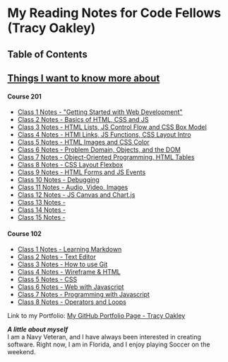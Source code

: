 # My Reading Notes for Code Fellows (Tracy Oakley)

## Table of Contents

## [Things I want to know more about](ThingsIwanttoknowmoreabout.md)

#### Course 201

* [Class 1 Notes - "Getting Started with Web Development"](201/class-01.md)
* [Class 2 Notes - Basics of HTML, CSS and JS](201/class-02.md)
* [Class 3 Notes - HTML Lists, JS Control Flow and CSS Box Model](201/class-03.md)
* [Class 4 Notes - HTMl Links, JS Functions, CSS Layout Intro ](201/class-04.md)
* [Class 5 Notes - HTML Images and CSS Color ](201/class-05.md)
* [Class 6 Notes - Problem Domain, Objects, and the DOM](201/class-06.md)
* [Class 7 Notes - Object-Oriented Programming, HTML Tables](201/class-07.md)
* [Class 8 Notes - CSS Layout Flexbox](201/class-08.md)
* [Class 9 Notes - HTML Forms and JS Events](201/class-09.md)
* [Class 10 Notes - Debugging](201/class-10.md)
* [Class 11 Notes - Audio, Video, Images](201/class-11.md)
* [Class 12 Notes - JS Canvas and Chart.js](201/class-12.md)
* [Class 13 Notes - ](201/class-13.md)
* [Class 14 Notes - ](201/class-14.md)
* [Class 15 Notes - ](201/class-15.md)

#### Course 102

* [Class 1 Notes - Learning Markdown](102/class1notes.md)
* [Class 2 Notes - Text Editor](102/class2notes.md)
* [Class 3 Notes - How to use Git](102/class3notes.md)
* [Class 4 Notes - Wireframe & HTML](102/class4notes.md)
* [Class 5 Notes - CSS](102/class5notes.md)
* [Class 6 Notes - Web with Javascript](102/class6notes.md)
* [Class 7 Notes - Programming with Javascript](102/class7notes.md)
* [Class 8 Notes - Operators and Loops](102/class8notes.md)

Link to my Portfolio: [My GitHub Portfolio Page - Tracy Oakley](https://github.com/TracyOakley)

***A little about myself***  
I am a Navy Veteran, and I have always been interested in creating software. Right now, I am in Florida, and I enjoy playing Soccer on the weekend.  
